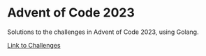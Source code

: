 # Advent of Code 2023

Solutions to the challenges in Advent of Code 2023, using Golang.

[Link to Challenges](https://adventofcode.com/2023/)
